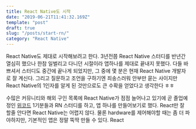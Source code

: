 ```yaml
---
title: React Native도 시작
date: "2019-06-21T11:41:32.169Z"
template: "post"
draft: true
slug: "/posts/start-rn/"
category: "React Native"
---
```


React Native도 제대로 시작해보려고 한다. 3년전쯤 React Native 스터디를 반년간 열심히 했으나 한참 일벌리고 다니던 시절이라 앱하나를 제대로 끝내지 못했다.
다들 바쁘셔서 스터디도 중간에 끝나게 되었지만, 그 중에 몇 분은 현재 React Native 개발자로 잘 계신다.
그리고 질문하고 조언을 구하기엔 죄송스러워 안부만 묻는 사이지만 React Native의 1인자를 알게 된 것만으로도 큰 수확을 얻었다고 생각한다 ㅎㅎ

수많은 커뮤니티와 해외 구인 목록에 React Native가 점점 늘어나고 있기에
곧 졸업예정인 [위코드](https://wecode.co.kr) 1기분들과 RN 스터디를 하고, 앱 하나를 만들어보기로 했다.
React만 잘 할줄 안다면 React Native는 어렵지 않다.
물론 hardware를 제어해야할 때는 좀 더 파야하지만, 기본적인 앱은 정말 뚝딱 만들 수 있다.
React

